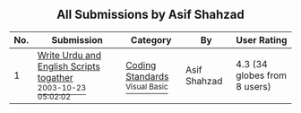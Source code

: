 ﻿<div align="center">

## All Submissions by Asif Shahzad

</div>

No.  | Submission | Category | By   | User Rating
---- | ---------- | -------- | ---- | -----------
1 | [Write Urdu and English Scripts togather<br /><sup>2003-10-23 05:02:02</sup>](https://github.com/Planet-Source-Code/asif-shahzad-write-urdu-and-english-scripts-togather__1-49405) | [Coding Standards<br /><sup>Visual Basic</sup>](../ByCategory/coding-standards__1-43.md) | Asif Shahzad | 4.3 (34 globes from 8 users)
